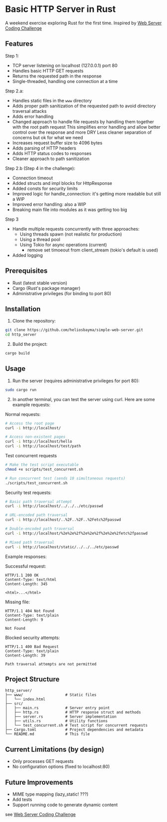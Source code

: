 # Basic HTTP Server in Rust

A weekend exercise exploring Rust for the first time.
Inspired by [Web Server Coding Challenge](https://codingchallenges.fyi/challenges/challenge-webserver/)

## Features

Step 1:

- TCP server listening on localhost (127.0.0.1) port 80
- Handles basic HTTP GET requests
- Returns the requested path in the response
- Single-threaded, handling one connection at a time

Step 2.a:

- Handles static files in the `www` directory
- Adds proper path sanitization of the requested path to avoid directory traversal attacks
- Adds error handling
- Changed approach to handle file requests by handling them together with the root path request
  This simplifies error handling and allow better control over the response and more DRY
  Less cleaner separation of concerns but ok for what we need
- Increases request buffer size to 4096 bytes
- Adds parsing of HTTP headers
- Adds HTTP status codes to responses
- Cleaner approach to path sanitization

Step 2.b (Step 4 in the challenge):

- Connection timeout
- Added structs and impl blocks for HttpResponse
- Added consts for security limits
- Improved logic for handle_connection: it's getting more readable but still a WIP
- Improved error handling: also a WIP
- Breaking main file into modules as it was getting too big

Step 3

- Handle multiple requests concurrently with three approaches:
  - Using threads spawn (not realistic for production)
  - Using a thread pool
  - Using Tokio for async operations (current)
    - remove set timoeout from client_stream (tokio's default is used)
- Added logging


## Prerequisites

- Rust (latest stable version)
- Cargo (Rust's package manager)
- Administrative privileges (for binding to port 80)

## Installation

1. Clone the repository:

```bash
git clone https://github.com/heliosbayma/simple-web-server.git
cd http_server
```

2. Build the project:

```bash
cargo build
```

## Usage

1. Run the server (requires administrative privileges for port 80):

```bash
sudo cargo run
```

2. In another terminal, you can test the server using curl. Here are some example requests:

Normal requests:

```bash
# Access the root page
curl -i http://localhost/

# Access non-existent pages
curl -i http://localhost/hello
curl -i http://localhost/test/path
```

Test concurrent requests

```bash
# Make the test script executable
chmod +x scripts/test_concurrent.sh

# Run concurrent test (sends 10 simultaneous requests)
./scripts/test_concurrent.sh
```

Security test requests:

```bash
# Basic path traversal attempt
curl -i http://localhost/../../../etc/passwd

# URL-encoded path traversal
curl -i http://localhost/..%2F..%2F..%2Fetc%2Fpasswd

# Double-encoded path traversal
curl -i http://localhost/%2e%2e%2f%2e%2e%2f%2e%2e%2fetc%2fpasswd

# Mixed path traversal
curl -i http://localhost/static/../../../etc/passwd
```

Example responses:

Successful request:

```text
HTTP/1.1 200 OK
Content-Type: text/html
Content-Length: 345

<html>...</html>
```

Missing file:

```text
HTTP/1.1 404 Not Found
Content-Type: text/plain
Content-Length: 9

Not Found
```

Blocked security attempts:

```text
HTTP/1.1 400 Bad Request
Content-Type: text/plain
Content-Length: 39

Path traversal attempts are not permitted
```

## Project Structure

```text
http_server/
├── www/                   # Static files
│   └── index.html
├── src/
│   ├── main.rs            # Server entry point
│   ├── http.rs            # HTTP response struct and methods
│   ├── server.rs          # Server implementation
│   ├── utils.rs           # Utility functions
│   └── test_concurrent.sh # Test script for concurrent requests
├── Cargo.toml             # Project dependencies and metadata
└── README.md              # This file
```

## Current Limitations (by design)

- Only processes GET requests
- No configuration options (fixed to localhost:80)

## Future Improvements

- MIME type mapping (lazy_static! ???)
- Add tests
- Support running code to generate dynamic content


see [Web Server Coding Challenge](https://codingchallenges.fyi/challenges/challenge-webserver/)
